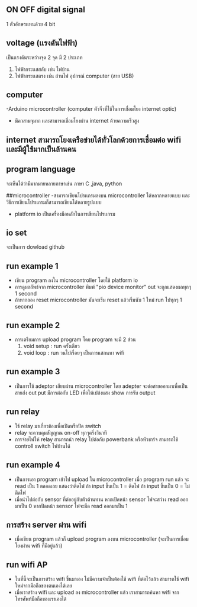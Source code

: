 ## ON OFF digital signal
1 ตัวอักษรเเทนด้วย 4 bit

## voltage (เเรงดันไฟฟ้า)
เป็นเเรงดันระหว่างจุด 2 จุด มี 2 ประเภท
   1. ไฟฟ้ากระเเสสลับ เช่น ไฟบ้าน
   2. ไฟฟ้ากระเเสตรง เช่น ถ่านไฟ อุปกรณ์ computer (สาย USB)

## computer 
-Arduino microcontroller (computer ตัวจิ๋วที่ใช้ในการเชื่อมโยง internet optic)
- มีควสามจุมาก เเละสามารถเชื่อมโยงผ่าน internet ด้วยความเร็วสูง

## internet สามารถโยงเครือข่ายได้ทั่วโลกด้วยการเชื่อมต่อ wifi เเละมีผู้ใช้มากเป็นล้านคน

## program language  
   จะเห็นได้ว่ามีมากมายหลายภาษาเช่น ภาษา C ,java, python
   
 ##microcontroller 
 -สามารถเขียนโปรเเกรมลงบน microcontroller ได้หลากหลายเเบบ เเละวิธีการเขียนโปรเเกรมก็สามารถเขียนได้หลายรูปเเบบ
 - platform io เป็นเครื่องมือหลักในการเขียนโปรเเกรม

## io set 
 จะเป็นการ dowload github
 
 ## run example 1
 - เขียน program ลงใน microcontroller โดยใช้ platform io 
 - การดูผลลัพธ์จาก microcontroller พิมพ์ "pio device monitor" out จะถูกแสดงผลทุกๆ 1 second 
 - ถ้าหากลอง reset microcontroller มันจะเริ่ม reset แล้วเริ่มนับ 1 ใหม่ run ไปทุกๆ 1 second

## run example 2 
 - การเตรียมการ upload program โดย program จะมี 2 ส่วน 
   1. void setup : run ครั้งเดียว
   2. void loop : run วนไปเรื่อยๆ เป็นการแสกนหา wifi

## run example 3 
 - เป็นการใช้ adeptor เสียบผ่าน microcontroller โดย adepter จะต่อสายออกมาเพื่อเป็นสายส่ง out put มีการต่อกับ LED เพื่อให้เปล่งแสง show การรับ output

## run relay
 - ใช้ relay มาเกี่ยวข้องเพื่อเปิดหรือปิด switch 
 - relay จะควบคุมสัญญาณ on-off ทุกๆครึ่งวินาที
 - การจ่ายไฟให้ relay สามารถนำ relay ไปต่อกับ powerbank หรือหัวชาร์จ สามารถใช้ controll switch ไฟบ้านได้

## run example 4 
 - เป็นการเอา program เข้าไป upload ใน microcontroller เมื่อ program run แล้ว จะ read เป็น 1 ตลอดเลย แสดงว่าติดไฟ 
   ถ้า input ขึ้นเป็น 1 = ติดไฟ
   ถ้า input ขึ้นเป็น 0 = ไม่ติดไฟ
 - เมื่อนำไปต่อกับ sensor ที่ต่ออยู่กับตัวต้านทาน
   หากเปิดหน้า sensor ไฟจะสว่าง read ออกมาเป็น 0
   หากปิดหน้า sensor ไฟจะมืด read ออกมาเป็น 1
   
## การสร้าง server ผ่าน wifi
 - เมื่อเขียน program แล้วก็ upload program ลงบน microcontroller (จะเป็นการเชื่อมโยงผ่าน wifi ที่มีอยู่แล้ว)

## run wifi AP
 - ในที่นี้จะเป็นการสร้าง wifi ขึ้นมาเอง ไม่มีความจำเป็นต้องใช้ wifi ที่ต่อไว้แล้ว สามารถใช้ wifi ใหม่จากมือถือของตนเองได้เลย
 - เมื่อเราสร้าง wifi และ upload ลง microcontroller แล้ว เราสามารถค้นหา wifi จากโทรศัพท์มือถือของเราเองได้

